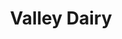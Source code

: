 ---
title: "Valley Dairy"
url: /grand-forks/valley-dairy-south-columbia-road/
shop: Lebensmittel
---